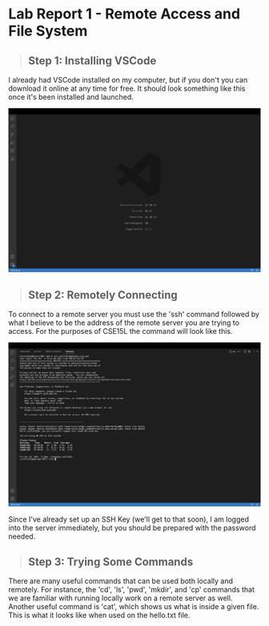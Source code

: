 # Lab Report 1 - Remote Access and File System

> ## Step 1: Installing VSCode

I already had VSCode installed on my computer, but if you don't you can download it online at any time for free. It should look something like this once it's been installed and launched.

![Image](VSCodeInstall.png)

> ## Step 2: Remotely Connecting

To connect to a remote server you must use the 'ssh' command followed by what I believe to be the address of the remote server you are trying to access. For the purposes of CSE15L the command will look like this.

![Image](RemoteAccess.png)

Since I've already set up an SSH Key (we'll get to that soon), I am logged into the server immediately, but you should be prepared with the password needed.

> ## Step 3: Trying Some Commands

There are many useful commands that can be used both locally and remotely. For instance, the 'cd', 'ls', 'pwd', 'mkdir', and 'cp' commands that we are familiar with running locally work on a remote server as well. Another useful command is 'cat', which shows us what is inside a given file. This is what it looks like when used on the hello.txt file.

